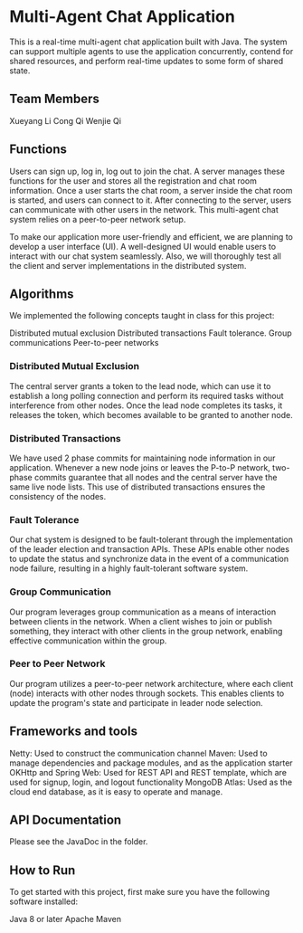 # Multi-Agent Chat Application

This is a real-time multi-agent chat application built with Java. The system can support multiple agents to use the application concurrently, contend for shared resources, and perform real-time updates to some form of shared state.

## Team Members

Xueyang Li
Cong Qi
Wenjie Qi

## Functions

Users can sign up, log in, log out to join the chat. A server manages these functions for the user and stores all the registration and chat room information. Once a user starts the chat room, a server inside the chat room is started, and users can connect to it. After connecting to the server, users can communicate with other users in the network. This multi-agent chat system relies on a peer-to-peer network setup.

To make our application more user-friendly and efficient, we are planning to develop a user interface (UI). A well-designed UI would enable users to interact with our chat system seamlessly. Also, we will thoroughly test all the client and server implementations in the distributed system.

## Algorithms

We implemented the following concepts taught in class for this project:

Distributed mutual exclusion
Distributed transactions
Fault tolerance.
Group communications
Peer-to-peer networks

### Distributed Mutual Exclusion
The central server grants a token to the lead node, which can use it to establish a long polling connection and perform its required tasks without interference from other nodes. Once the lead node completes its tasks, it releases the token, which becomes available to be granted to another node.

### Distributed Transactions
We have used 2 phase commits for maintaining node information in our application. Whenever a new node joins or leaves the P-to-P network, two-phase commits guarantee that all nodes and the central server have the same live node lists. This use of distributed transactions ensures the consistency of the nodes.

### Fault Tolerance
Our chat system is designed to be fault-tolerant through the implementation of the leader election and transaction APIs. These APIs enable other nodes to update the status and synchronize data in the event of a communication node failure, resulting in a highly fault-tolerant software system.

### Group Communication
Our program leverages group communication as a means of interaction between clients in the network. When a client wishes to join or publish something, they interact with other clients in the group network, enabling effective communication within the group.

### Peer to Peer Network
Our program utilizes a peer-to-peer network architecture, where each client (node) interacts with other nodes through sockets. This enables clients to update the program's state and participate in leader node selection.

## Frameworks and tools

Netty: Used to construct the communication channel
Maven: Used to manage dependencies and package modules, and as the application starter
OKHttp and Spring Web: Used for REST API and REST template, which are used for signup, login, and logout functionality
MongoDB Atlas: Used as the cloud end database, as it is easy to operate and manage.

## API Documentation

Please see the JavaDoc in the folder.

## How to Run

To get started with this project, first make sure you have the following software installed:

Java 8 or later
Apache Maven

